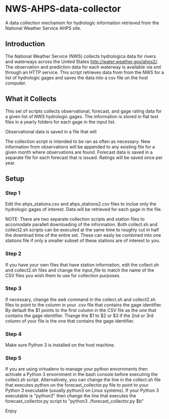 # NWS-AHPS-data-collector
A data collection mechanism for hydrologic information retrieved from the National Weather Service AHPS site.

## Introduction
The National Weather Service (NWS) collects hydrologica data for rivers and waterways across the United States http://water.weather.gov/ahps2/.  The observation and prediction data for each waterway is available via xml through an HTTP service.  This script retrieves data from from the NWS for a list of hydrologic gages and saves the data into a csv file on the host computer.

## What it Collects
This set of scripts collects observational, forecast, and gage rating data for a given list of NWS hydrologic gages.  The information is stored in flat text files in a yearly folders for each gage in the input list.

Observational data is saved in a file that will

The collection script is intended to be ran as often as necessary. New information from observations will be appended to any existing file for a given month where observations are found. Forecast data is saved in a separate file for each forecast that is issued.  Ratings will be saved once per year.

## Setup
### Step 1
Edit the ahps_stations.csv and ahps_stations2.csv files to inclue only the hydrologic gages of interest.  Data will be retrieved for each gage in the file.  

NOTE: There are two separate collection scripts and station files to accomodate parallell downloading of the information.  Both collect.sh and collect2.sh scripts can be executed at the same time to roughly cut in half the download time of the entire set.  These can easly be combined into one stations file if only a smaller subset of these stations are of interest to you.   

### Step 2
If you have your own files that have station information, edit the collect.sh and collect2.sh files and change the input_file to match the name of the CSV files you wish them to use for collection purposes.  

### Step 3
If necessary, change the awk command in the collect.sh and collect2.sh files to point to the column in your .csv file that contains the gage identifier. By default the $1 points to the first column in the CSV file as the one that contains the gage identifier.  Thange the $1 to $2 or $3 if the 2nd or 3rd column of your file is the one that contains the gage identifier.

### Step 4
Make sure Python 3 is installed on the host machine.

### Step 5
If you are using virtualenv to manage your python envornments then activate a Python 3 envornment in the bash console before executing the collect.sh script. 
Alternatively, you can change the line in the collect.sh file that executes python on the forecast_collector.py file to point to your Python 3 executable (usually python3 on Linux systems).
If your Python 3 executable is "python3" then change the line that executes the forecast_collector.py script to "python3 ./forecast_collector.py $b" 

Enjoy